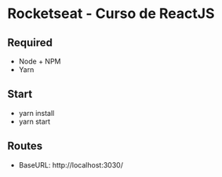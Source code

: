 # Rocketseat - Curso de ReactJS


## Required
 - Node + NPM
 - Yarn

## Start
- yarn install
- yarn start

## Routes
- BaseURL: http://localhost:3030/

